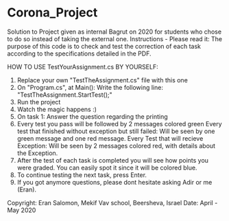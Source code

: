 # Corona_Project
Solution to Project given as internal Bagrut on 2020 for students who chose to do so instead of taking the external one.
Instructions - Please read it:
The purpose of this code is to check and test
the correction of each task according to the
specifications detailed in the PDF.

HOW TO USE TestYourAssignment.cs BY YOURSELF:
1. Replace your own "TestTheAssignment.cs" file with this one
2. On "Program.cs", at Main(): Write the following line:
   "TestTheAssignment.StartTest();"
3. Run the project
4. Watch the magic happens :)
5. On task 1: Answer the question regarding the printing 
6. Every test you pass will be followed by 2 messages colored green
   Every test that finished without exception but still failed:
         Will be seen by one green message and one red message.
   Every Test that will recieve Exception:
         Will be seen by 2 messages colored red, with details about the Exception.
7. After the test of each task is completed you will see how points you were graded.
    You can easily spot it since it will be colored blue.
8. To continue testing the next task, press Enter.
9. If you got anymore questions, please dont hesitate asking Adir or me (Eran).

Copyright: Eran Salomon, Mekif Vav school, Beersheva, Israel
Date: April - May 2020
